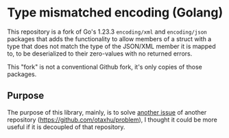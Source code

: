 # Type mismatched encoding (Golang)

This repository is a fork of Go's 1.23.3 `encoding/xml` and `encoding/json` packages that adds the functionality to allow members of a struct with a type that does not match the type of the JSON/XML member it is mapped to, to be deserialized to their zero-values with no returned errors.

This "fork" is not a conventional Github fork, it's only copies of those packages.

## Purpose

The purpose of this library, mainly, is to solve [another issue](https://github.com/otaxhu/problem/issues/14) of another repository (https://github.com/otaxhu/problem), I thought it could be more useful if it is decoupled of that repository.
